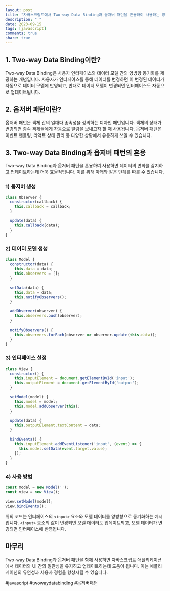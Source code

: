 ```yaml
---
layout: post
title: "자바스크립트에서 Two-way Data Binding과 옵저버 패턴을 혼용하여 사용하는 방법"
description: " "
date: 2023-09-15
tags: [javascript]
comments: true
share: true
---
```


## 1. Two-way Data Binding이란?

Two-way Data Binding은 사용자 인터페이스와 데이터 모델 간의 양방향 동기화를 제공하는 개념입니다. 사용자가 인터페이스를 통해 데이터를 변경하면 이 변경된 데이터가 자동으로 데이터 모델에 반영되고, 반대로 데이터 모델이 변경되면 인터페이스도 자동으로 업데이트됩니다.

## 2. 옵저버 패턴이란?

옵저버 패턴은 객체 간의 일대다 종속성을 정의하는 디자인 패턴입니다. 객체의 상태가 변경되면 종속 객체들에게 자동으로 알림을 보내고자 할 때 사용됩니다. 옵저버 패턴은 이벤트 핸들링, 리액트 상태 관리 등 다양한 상황에서 유용하게 쓰일 수 있습니다.

## 3. Two-way Data Binding과 옵저버 패턴의 혼용

Two-way Data Binding과 옵저버 패턴을 혼용하여 사용하면 데이터의 변화를 감지하고 업데이트하는데 더욱 효율적입니다. 이를 위해 아래와 같은 단계를 따를 수 있습니다.

### 1) 옵저버 생성

```javascript
class Observer {
  constructor(callback) {
    this.callback = callback;
  }
  
  update(data) {
    this.callback(data);
  }
}
```

### 2) 데이터 모델 생성

```javascript
class Model {
  constructor(data) {
    this.data = data;
    this.observers = [];
  }
  
  setData(data) {
    this.data = data;
    this.notifyObservers();
  }
  
  addObserver(observer) {
    this.observers.push(observer);
  }
  
  notifyObservers() {
    this.observers.forEach(observer => observer.update(this.data));
  }
}
```

### 3) 인터페이스 설정

```javascript
class View {
  constructor() {
    this.inputElement = document.getElementById('input');
    this.outputElement = document.getElementById('output');
  }
  
  setModel(model) {
    this.model = model;
    this.model.addObserver(this);
  }
  
  update(data) {
    this.outputElement.textContent = data;
  }
  
  bindEvents() {
    this.inputElement.addEventListener('input', (event) => {
      this.model.setData(event.target.value);
    });
  }
}
```

### 4) 사용 방법

```javascript
const model = new Model('');
const view = new View();

view.setModel(model);
view.bindEvents();
```

위의 코드는 인터페이스의 `<input>` 요소와 모델 데이터를 양방향으로 동기화하는 예시입니다. `<input>` 요소의 값이 변경되면 모델 데이터도 업데이트되고, 모델 데이터가 변경되면 인터페이스에 반영됩니다.

## 마무리

Two-way Data Binding과 옵저버 패턴을 함께 사용하면 자바스크립트 애플리케이션에서 데이터와 UI 간의 일관성을 유지하고 업데이트하는데 도움이 됩니다. 이는 애플리케이션의 유연성과 사용자 경험을 향상시킬 수 있습니다.

#javascript #twowaydatabinding #옵저버패턴
